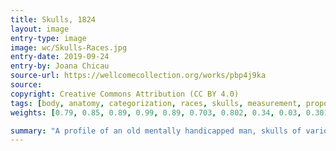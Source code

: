 ```yaml
---
title: Skulls, 1824
layout: image
entry-type: image
image: wc/Skulls-Races.jpg
entry-date: 2019-09-24
entry-by: Joana Chicau
source-url: https://wellcomecollection.org/works/pbp4j9ka
source:
copyright: Creative Commons Attribution (CC BY 4.0)
tags: [body, anatomy, categorization, races, skulls, measurement, proportion, cut, cutting, collecting, classification]
weights: [0.79, 0.85, 0.89, 0.99, 0.89, 0.703, 0.802, 0.34, 0.03, 0.301, 0.607]

summary: "A profile of an old mentally handicapped man, skulls of various races, skulls of a monkey and an orangutan, and a perfect, diagrammed human face; demonstrating the methods of physiognomy. Coloured engraving by H. Adlard, 1824."
---
```

